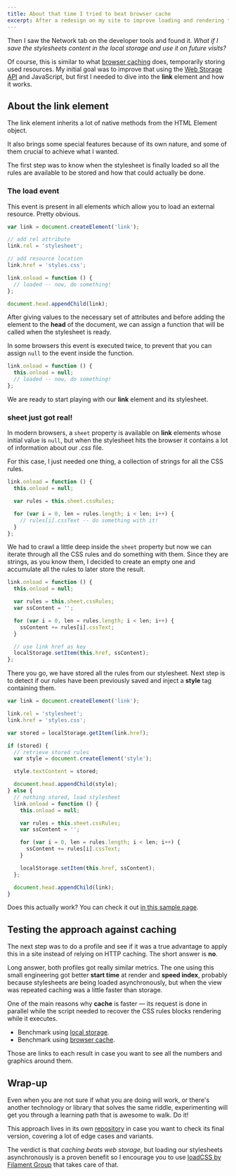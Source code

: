 ```yaml
---
title: About that time I tried to beat browser cache
excerpt: After a redesign on my site to improve loading and rendering times, I started thinking about what else could be done to provide a faster experience.
---
```


Then I saw the Network tab on the developer tools and found it. _What if I save the stylesheets content in the local storage and use it on future visits?_

Of course, this is similar to what [browser caching](//developers.google.com/web/fundamentals/performance/optimizing-content-efficiency/http-caching) does, temporarily storing used resources. My initial goal was to improve that using the [Web Storage API](//developer.mozilla.org/en-US/docs/Web/API/Web_Storage_API/Using_the_Web_Storage_API) and JavaScript, but first I needed to dive into the **link** element and how it works.

## About the link element

The link element inherits a lot of native methods from the HTML Element object.

It also brings some special features because of its own nature, and some of them crucial to achieve what I wanted.

The first step was to know when the stylesheet is finally loaded so all the rules are available to be stored and how that could actually be done.

### The load event

This event is present in all elements which allow you to load an external resource. Pretty obvious.

```js
var link = document.createElement('link');

// add rel attribute
link.rel = 'stylesheet';

// add resource location
link.href = 'styles.css';

link.onload = function () {
  // loaded -- now, do something!
};

document.head.appendChild(link);
```

After giving values to the necessary set of attributes and before adding the element to the **head** of the document, we can assign a function that will be called when the stylesheet is ready.

In some browsers this event is executed twice, to prevent that you can assign `null` to the event inside the function.

```js
link.onload = function () {
  this.onload = null;
  // loaded -- now, do something!
};
```

We are ready to start playing with our **link** element and its stylesheet.

### sheet just got real!

In modern browsers, a `sheet` property is available on **link** elements whose initial value is `null`, but when the stylesheet hits the browser it contains a lot of information about our _.css_ file.

For this case, I just needed one thing, a collection of strings for all the CSS rules.

```js
link.onload = function () {
  this.onload = null;

  var rules = this.sheet.cssRules;

  for (var i = 0, len = rules.length; i < len; i++) {
    // rules[i].cssText -- do something with it!
  }
};
```

We had to crawl a little deep inside the `sheet` property but now we can iterate through all the CSS rules and do something with them. Since they are strings, as you know them, I decided to create an empty one and accumulate all the rules to later store the result.

```js
link.onload = function () {
  this.onload = null;

  var rules = this.sheet.cssRules;
  var ssContent = '';

  for (var i = 0, len = rules.length; i < len; i++) {
    ssContent += rules[i].cssText;
  }

  // use link href as key
  localStorage.setItem(this.href, ssContent);
};
```

There you go, we have stored all the rules from our stylesheet. Next step is to detect if our rules have been previously saved and inject a **style** tag containing them.

```js
var link = document.createElement('link');

link.rel = 'stylesheet';
link.href = 'styles.css';

var stored = localStorage.getItem(link.href);

if (stored) {
  // retrieve stored rules
  var style = document.createElement('style');

  style.textContent = stored;

  document.head.appendChild(style);
} else {
  // nothing stored, load stylesheet
  link.onload = function () {
    this.onload = null;

    var rules = this.sheet.cssRules;
    var ssContent = '';

    for (var i = 0, len = rules.length; i < len; i++) {
      ssContent += rules[i].cssText;
    }

    localStorage.setItem(this.href, ssContent);
  };

  document.head.appendChild(link);
}
```

Does this actually work? You can check it out [in this sample page](//jeremenichelli.github.io/store-css/test).

## Testing the approach against caching

The next step was to do a profile and see if it was a true advantage to apply this in a site instead of relying on HTTP caching. The short answer is **no**.

Long answer, both profiles got really similar metrics. The one using this small engineering got better **start time** at render and **speed index**, probably because stylesheets are being loaded asynchronously, but when the view was repeated caching was a little faster than storage.

One of the main reasons why **cache** is faster &mdash; its request is done in parallel while the script needed to recover the CSS rules blocks rendering while it executes.

- Benchmark using [local storage](//www.webpagetest.org/result/160315_DA_1AM8/).
- Benchmark using [browser cache](//www.webpagetest.org/result/160315_00_1AN4/).

Those are links to each result in case you want to see all the numbers and graphics around them.

## Wrap-up

Even when you are not sure if what you are doing will work, or there's another technology or library that solves the same riddle, experimenting will get you through a learning path that is awesome to walk. Do it!

This approach lives in its own [repository](//github.com/jeremenichelli/store-css) in case you want to check its final version, covering a lot of edge cases and variants.

The verdict is that _caching beats web storage_, but loading our stylesheets asynchronously is a proven benefit so I encourage you to use [loadCSS by Filament Group](//github.com/filamentgroup/loadCSS) that takes care of that.
